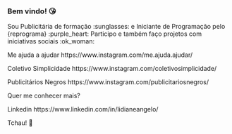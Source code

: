 
### Bem vindo! :kissing_heart:

<p>Sou Publicitária de formação :sunglasses: e Iniciante de Programação pelo {reprograma} :purple_heart: Participo e também faço projetos com iniciativas sociais :ok_woman:</p>

<p>Me ajuda a ajudar https://www.instagram.com/me.ajuda.ajudar/</p>
<p>Coletivo Simplicidade https://www.instagram.com/coletivosimplicidade/</p>
<p>Publicitários Negros https://www.instagram.com/publicitariosnegros/</p>

<p>Quer me conhecer mais?</p>
<p>Linkedin https://www.linkedin.com/in/lidianeangelo/</p>

Tchau! :wave:
<!--Imagem
//https://guides.github.com/pdfs/markdown-cheatsheet-online.pdf
https://www.opendoodles.com/
[nomedaimagem](link da imagem)

(./imagens/nomedaimagem.extensão)
contatos

Emoji
//https://www.webfx.com/tools/emoji-cheat-sheet/



<!--Here are some ideas to get you started:

- 🔭 I’m currently working on ...
- 🌱 I’m currently learning ...
- 👯 I’m looking to collaborate on ...
- 🤔 I’m looking for help with ...
- 💬 Ask me about ...
- 📫 How to reach me: ...
- 😄 Pronouns: ...
- ⚡ Fun fact: ...
--> 


